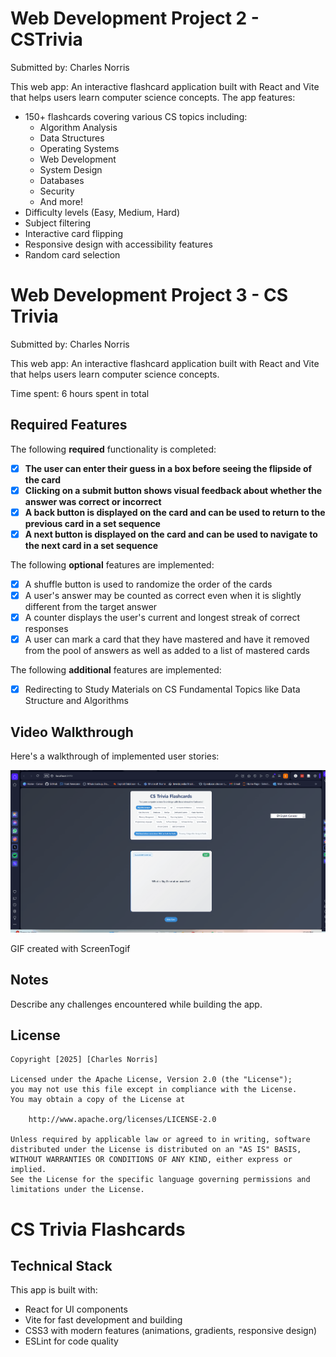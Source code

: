 # Web Development Project 2 - CSTrivia

Submitted by: Charles Norris

This web app: An interactive flashcard application built with React and Vite that helps users learn computer science concepts. The app features:

- 150+ flashcards covering various CS topics including:
  - Algorithm Analysis
  - Data Structures
  - Operating Systems
  - Web Development
  - System Design
  - Databases
  - Security
  - And more!
- Difficulty levels (Easy, Medium, Hard)
- Subject filtering
- Interactive card flipping
- Responsive design with accessibility features
- Random card selection

# Web Development Project 3 - CS Trivia

Submitted by: Charles Norris

This web app:  An interactive flashcard application built with React and Vite that helps users learn computer science concepts.

Time spent: 6 hours spent in total

## Required Features

The following **required** functionality is completed:

- [X] **The user can enter their guess in a box before seeing the flipside of the card**
- [X] **Clicking on a submit button shows visual feedback about whether the answer was correct or incorrect**
- [X] **A back button is displayed on the card and can be used to return to the previous card in a set sequence**
- [X] **A next button is displayed on the card and can be used to navigate to the next card in a set sequence**

The following **optional** features are implemented:

- [X] A shuffle button is used to randomize the order of the cards
- [X] A user's answer may be counted as correct even when it is slightly different from the target answer
- [X] A counter displays the user's current and longest streak of correct responses
- [X] A user can mark a card that they have mastered and have it removed from the pool of answers as well as added to a list of mastered cards

The following **additional** features are implemented:

* [x] Redirecting to Study Materials on CS Fundamental Topics like Data Structure and Algorithms

## Video Walkthrough

Here's a walkthrough of implemented user stories:

<img src='CSQuiz.gif' title='Video Walkthrough' width='' alt='Video Walkthrough' />

<!-- Replace this with whatever GIF tool you used! -->
GIF created with ScreenTogif
<!-- Recommended tools:
[Kap](https://getkap.co/) for macOS
[ScreenToGif](https://www.screentogif.com/) for Windows
[peek](https://github.com/phw/peek) for Linux. -->

## Notes

Describe any challenges encountered while building the app.

## License

    Copyright [2025] [Charles Norris]

    Licensed under the Apache License, Version 2.0 (the "License");
    you may not use this file except in compliance with the License.
    You may obtain a copy of the License at

        http://www.apache.org/licenses/LICENSE-2.0

    Unless required by applicable law or agreed to in writing, software
    distributed under the License is distributed on an "AS IS" BASIS,
    WITHOUT WARRANTIES OR CONDITIONS OF ANY KIND, either express or implied.
    See the License for the specific language governing permissions and
    limitations under the License.



# CS Trivia Flashcards

## Technical Stack

This app is built with:
- React for UI components
- Vite for fast development and building
- CSS3 with modern features (animations, gradients, responsive design)
- ESLint for code quality


